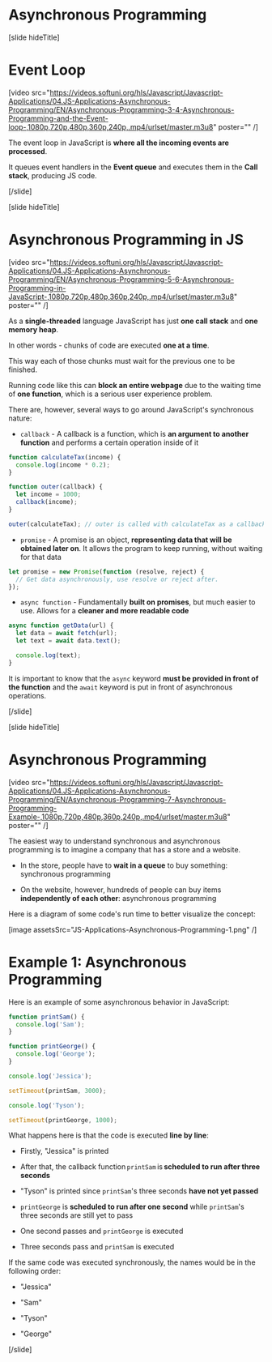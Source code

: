 # Asynchronous Programming

[slide hideTitle]

# Event Loop

[video src="https://videos.softuni.org/hls/Javascript/Javascript-Applications/04.JS-Applications-Asynchronous-Programming/EN/Asynchronous-Programming-3-4-Asynchronous-Programming-and-the-Event-loop-,1080p,720p,480p,360p,240p,.mp4/urlset/master.m3u8" poster="" /]

The event loop in JavaScript is **where all the incoming events are processed**.

It queues event handlers in the **Event queue** and executes them in the **Call stack**, producing JS code.

[/slide]

[slide hideTitle]

# Asynchronous Programming in JS

[video src="https://videos.softuni.org/hls/Javascript/Javascript-Applications/04.JS-Applications-Asynchronous-Programming/EN/Asynchronous-Programming-5-6-Asynchronous-Programming-in-JavaScript-,1080p,720p,480p,360p,240p,.mp4/urlset/master.m3u8" poster="" /]

As a **single-threaded** language JavaScript has just **one call stack** and **one memory heap**.

In other words - chunks of code are executed **one at a time**. 

This way each of those chunks must wait for the previous one to be finished.

Running code like this can **block an entire webpage** due to the waiting time of **one function**, which is a serious user experience problem.

There are, however, several ways to go around JavaScript's synchronous nature:

- `callback` - A callback is a function, which is **an argument to another function** and performs a certain operation inside of it

```js
function calculateTax(income) {
  console.log(income * 0.2);
}

function outer(callback) {
  let income = 1000;
  callback(income);
}

outer(calculateTax); // outer is called with calculateTax as a callback
```

- `promise` - A promise is an object, **representing data that will be obtained later on**. It allows the program to keep running, without waiting for that data

```js
let promise = new Promise(function (resolve, reject) {
  // Get data asynchronously, use resolve or reject after.
});
```

- `async function` - Fundamentally **built on promises**, but much easier to use. Allows for a **cleaner and more readable code**

```js
async function getData(url) {
  let data = await fetch(url);
  let text = await data.text();

  console.log(text);
}
```

It is important to know that the `async` keyword **must be provided in front of the function** and the `await` keyword is put in front of asynchronous operations.

[/slide]

[slide hideTitle]

# Asynchronous Programming

[video src="https://videos.softuni.org/hls/Javascript/Javascript-Applications/04.JS-Applications-Asynchronous-Programming/EN/Asynchronous-Programming-7-Asynchronous-Programming-Example-,1080p,720p,480p,360p,240p,.mp4/urlset/master.m3u8" poster="" /]

The easiest way to understand synchronous and asynchronous programming is to imagine a company that has a store and a website.

- In the store, people have to **wait in a queue** to buy something: synchronous programming

- On the website, however, hundreds of people can buy items **independently of each other**: asynchronous programming

Here is a diagram of some code's run time to better visualize the concept:

[image assetsSrc="JS-Applications-Asynchronous-Programming-1.png" /]

# Example 1: Asynchronous Programming

Here is an example of some asynchronous behavior in JavaScript:

```js live
function printSam() {
  console.log('Sam');
}

function printGeorge() {
  console.log('George');
}

console.log('Jessica');

setTimeout(printSam, 3000);

console.log('Tyson');

setTimeout(printGeorge, 1000);
```

What happens here is that the code is executed **line by line**:

- Firstly, "Jessica" is printed

- After that, the callback function `printSam` is **scheduled to run after three seconds** 

- "Tyson" is printed since `printSam`'s three seconds **have not yet passed**

- `printGeorge` is **scheduled to run after one second** while `printSam`'s three seconds are still yet to pass

- One second passes and `printGeorge` is executed

- Three seconds pass and `printSam` is executed

If the same code was executed synchronously, the names would be in the following order:

- "Jessica"

- "Sam"

- "Tyson"

- "George"

[/slide]
